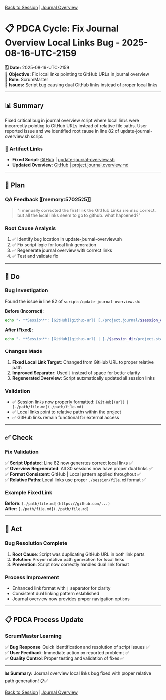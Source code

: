 [Back to Session](../../../project.state.md) | [Journal Overview](../../../../../project.journal.overview.md)

# 📋 **PDCA Cycle: Fix Journal Overview Local Links Bug - 2025-08-16-UTC-2159**

**🗓️ Date:** 2025-08-16-UTC-2159  
**🎯 Objective:** Fix local links pointing to GitHub URLs in journal overview  
**👤 Role:** ScrumMaster  
**🚨 Issues:** Script bug causing dual GitHub links instead of proper local links

---

## **📊 Summary**

Fixed critical bug in journal overview script where local links were incorrectly pointing to GitHub URLs instead of relative file paths. User reported issue and we identified root cause in line 82 of update-journal-overview.sh script.

### **🔗 Artifact Links**

- **Fixed Script**: [GitHub](https://github.com/Cerulean-Circle-GmbH/Web4Articles/blob/release/dev/scripts/update-journal-overview.sh) | [update-journal-overview.sh](../../../../../scripts/update-journal-overview.sh)
- **Updated Overview**: [GitHub](https://github.com/Cerulean-Circle-GmbH/Web4Articles/blob/release/dev/scrum.pmo/project.journal/project.journal.overview.md) | [project.journal.overview.md](../../project.journal.overview.md)

---

## **📝 Plan**

### **QA Feedback** [[memory:5702525]]
> "i manually corrected the first link the GitHub Links are also correct. but all the local links seem to go to github. what happened?"

### **Root Cause Analysis**
1. ✅ Identify bug location in update-journal-overview.sh
2. ✅ Fix script logic for local link generation
3. ✅ Regenerate journal overview with correct links
4. ✅ Test and validate fix

---

## **🔧 Do**

### **Bug Investigation**
Found the issue in line 82 of `scripts/update-journal-overview.sh`:

**Before (Incorrect)**:
```bash
echo "- **Session**: [GitHub](github-url) [./project.journal/$session_dir/project.state.md](github-url)" >> "$OVERVIEW_FILE"
```

**After (Fixed)**:
```bash
echo "- **Session**: [GitHub](github-url) | [./$session_dir/project.state.md](./$session_dir/project.state.md)" >> "$OVERVIEW_FILE"
```

### **Changes Made**
1. **Fixed Local Link Target**: Changed from GitHub URL to proper relative path
2. **Improved Separator**: Used `|` instead of space for better clarity
3. **Regenerated Overview**: Script automatically updated all session links

### **Validation**
- ✅ Session links now properly formatted: `[GitHub](url) | [./path/file.md](./path/file.md)`
- ✅ Local links point to relative paths within the project
- ✅ GitHub links remain functional for external access

---

## **✅ Check**

### **Fix Validation**
✅ **Script Updated**: Line 82 now generates correct local links ✅  
✅ **Overview Regenerated**: All 30 sessions now have proper dual links ✅  
✅ **Format Consistent**: GitHub | Local pattern applied throughout ✅  
✅ **Relative Paths**: Local links use proper `./session/file.md` format ✅  

### **Example Fixed Link**
**Before**: `[./path/file.md](https://github.com/...)`  
**After**: `[./path/file.md](./path/file.md)`

---

## **🚀 Act**

### **Bug Resolution Complete**
1. **Root Cause**: Script was duplicating GitHub URL in both link parts
2. **Solution**: Proper relative path generation for local links  
3. **Prevention**: Script now correctly handles dual link format

### **Process Improvement**
- Enhanced link format with `|` separator for clarity
- Consistent dual linking pattern established
- Journal overview now provides proper navigation options

---

## **📋 PDCA Process Update**

### **ScrumMaster Learning**
✅ **Bug Response**: Quick identification and resolution of script issues ✅  
✅ **User Feedback**: Immediate action on reported problems ✅  
✅ **Quality Control**: Proper testing and validation of fixes ✅  

---

**📊 Summary:** Journal overview local links bug fixed with proper relative path generation! 📋✅

[Back to Session](../../../project.state.md) | [Journal Overview](../../../../../project.journal.overview.md)
